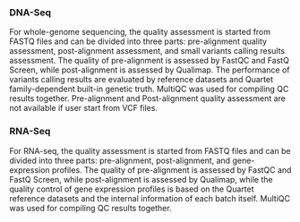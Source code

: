 ### DNA-Seq
For whole-genome sequencing, the quality assessment is started from FASTQ files and can be divided into three parts: pre-alignment quality assessment, post-alignment assessment, and small variants calling results assessment. The quality of pre-alignment is assessed by FastQC and FastQ Screen, while post-alignment is assessed by Qualimap. The performance of variants calling results are evaluated by reference datasets and Quartet family-dependent built-in genetic truth. MultiQC was used for compiling QC results together. Pre-alignment and Post-alignment quality assessment are not available if user start from VCF files. 

### RNA-Seq
For RNA-seq, the quality assessment is started from FASTQ files and can be divided into three parts: pre-alignment, post-alignment, and gene-expression profiles. The quality of pre-alignment is assessed by FastQC and FastQ Screen, while post-alignment is assessed by Qualimap, while the quality control of gene expression profiles is based on the Quartet reference datasets and the internal information of each batch itself. MultiQC was used for compiling QC results together. 